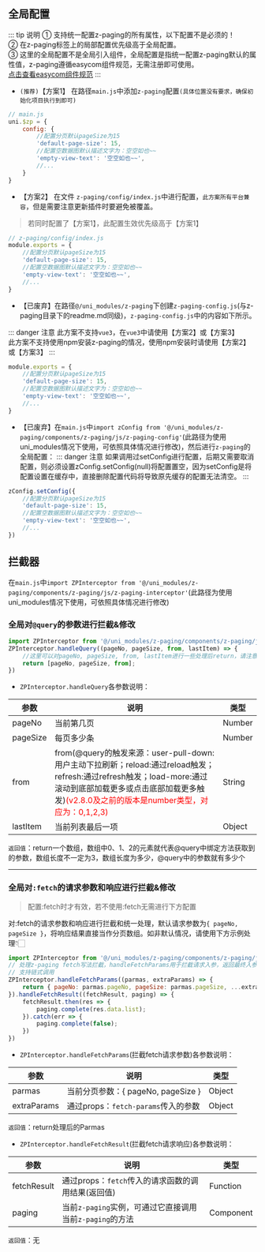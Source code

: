 ## 全局配置 <Badge text="1.5.8"/>

::: tip 说明
① 支持统一配置z-paging的所有属性，以下配置不是必须的！  
② 在z-paging标签上的局部配置优先级高于全局配置。  
③ 这里的全局配置不是全局引入组件，全局配置是指统一配置z-paging默认的属性值，z-paging遵循easycom组件规范，无需注册即可使用。  
[点击查看easycom组件规范](https://uniapp.dcloud.io/component/README?id=easycom组件规范)
:::

* `(推荐)`【方案1】<Badge text="2.6.5"/> 在路径`main.js`中添加`z-paging`配置`(具体位置没有要求，确保初始化项目执行到即可)`
```js
// main.js
uni.$zp = {
	config: {
		//配置分页默认pageSize为15
		'default-page-size': 15,
		//配置空数据图默认描述文字为：空空如也~~
		'empty-view-text': '空空如也~~',
		//...
	}
}
```

* 【方案2】<Badge text="2.0.4"/> 在文件 `z-paging/config/index.js`中进行配置，`此方案所有平台兼容`，但是需要注意更新插件时要避免被覆盖。
> 若同时配置了【方案1】，此配置生效优先级高于【方案1】
```js
// z-paging/config/index.js
module.exports = {
	//配置分页默认pageSize为15
	'default-page-size': 15,
	//配置空数据图默认描述文字为：空空如也~~
	'empty-view-text': '空空如也~~',
	//...
}
```

* 【已废弃】在路径`@/uni_modules/z-paging`下创建`z-paging-config.js`(与z-paging目录下的readme.md同级)，`z-paging-config.js`中的内容如下所示。<Badge text="2.6.5起废弃" type="error"/> 

::: danger 注意
此方案不支持`vue3`，在`vue3`中请使用【方案2】或【方案3】<br>
此方案不支持使用npm安装z-paging的情况，使用npm安装时请使用【方案2】或【方案3】
:::
```js
module.exports = {
	//配置分页默认pageSize为15
	'default-page-size': 15,
	//配置空数据图默认描述文字为：空空如也~~
	'empty-view-text': '空空如也~~',
	//...
}
```


* 【已废弃】在`main.js`中`import zConfig from '@/uni_modules/z-paging/components/z-paging/js/z-paging-config'`(此路径为使用uni_modules情况下使用，可依照具体情况进行修改)，然后进行`z-paging`的全局配置：<Badge text="2.6.5起废弃" type="error"/> 
::: danger 注意
如果调用过setConfig进行配置，后期又需要取消配置，则必须设置zConfig.setConfig(null)将配置置空，因为setConfig是将配置设置在缓存中，直接删除配置代码将导致原先缓存的配置无法清空。
:::

```js
zConfig.setConfig({
	//配置分页默认pageSize为15
	'default-page-size': 15,
	//配置空数据图默认描述文字为：空空如也~~
	'empty-view-text': '空空如也~~',
	//...
})
```

## 拦截器
在`main.js`中`import ZPInterceptor from '@/uni_modules/z-paging/components/z-paging/js/z-paging-interceptor'`(此路径为使用uni_modules情况下使用，可依照具体情况进行修改)  
### 全局对`@query`的参数进行拦截&修改 <Badge text="2.2.8"/>
```js
import ZPInterceptor from '@/uni_modules/z-paging/components/z-paging/js/z-paging-interceptor'
ZPInterceptor.handleQuery((pageNo, pageSize, from, lastItem) => {
	//这里可以对pageNo, pageSize, from, lastItem进行一些处理后return，请注意需要return一个数组，数组中0、1、2的元素就代表@query中绑定方法获取到的参数，数组长度不一定为3，数组长度为多少，@query中的参数就有多少个
	return [pageNo, pageSize, from];
})
```
* `ZPInterceptor.handleQuery`各参数说明：  

| 参数                            | 说明                                                         | 类型   |
| ------------------------------- | ------------------------------------------------------------ | ------ |
| pageNo                          | 当前第几页                                                   | Number | String |
| pageSize                        | 每页多少条                                                   | Number | String |
| from                            | from(@query的触发来源：user-pull-down:用户主动下拉刷新；reload:通过reload触发；refresh:通过refresh触发；load-more:通过滚动到底部加载更多或点击底部加载更多触发)<span style="color:red;">(v2.8.0及之前的版本是number类型，对应为：0,1,2,3)</span> | String |
| lastItem  <Badge text="2.5.8"/> | 当前列表最后一项                                             | Object |
`返回值`：return一个数组，数组中0、1、2的元素就代表@query中绑定方法获取到的参数，数组长度不一定为3，数组长度为多少，@query中的参数就有多少个
***
### 全局对`:fetch`的请求参数和响应进行拦截&修改 <Badge text="2.7.8"/>
> 配置:fetch时才有效，若不使用:fetch无需进行下方配置  

对:fetch的请求参数和响应进行拦截和统一处理，默认请求参数为`{ pageNo, pageSize }`，将响应结果直接当作分页数组。如非默认情况，请使用下方示例处理👇🏻
```js
import ZPInterceptor from '@/uni_modules/z-paging/components/z-paging/js/z-paging-interceptor'
// 处理z-paging fetch写法拦截，handleFetchParams用于拦截请求入参，返回最终入参对象。handleFetchResult用于拦截请求结果，自行处理请求结束后操作，务必调用complete或complete相关方法
// 支持链式调用
ZPInterceptor.handleFetchParams((parmas, extraParams) => {
	return { pageNo: parmas.pageNo, pageSize: parmas.pageSize, ...extraParams };
}).handleFetchResult((fetchResult, paging) => {
	fetchResult.then(res => {
		paging.complete(res.data.list);
	}).catch(err => {
		paging.complete(false);
	})
})
```
* `ZPInterceptor.handleFetchParams`(拦截fetch请求参数)各参数说明：  

| 参数        | 说明                                | 类型   |
| ----------- | ----------------------------------- | ------ |
| parmas      | 当前分页参数：{ pageNo, pageSize }  | Object |
| extraParams | 通过props：`fetch-params`传入的参数 | Object |
`返回值`：return处理后的Parmas

* `ZPInterceptor.handleFetchResult`(拦截fetch请求响应)各参数说明：  

| 参数        | 说明                                                 | 类型      |
| ----------- | ---------------------------------------------------- | --------- |
| fetchResult | 通过props：`fetch`传入的请求函数的调用结果(返回值)   	 | Function  |
| paging      | 当前`z-paging`实例，可通过它直接调用当前`z-paging`的方法 | Component |
`返回值`：无
